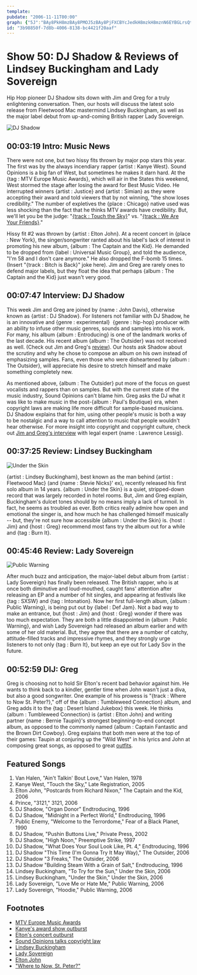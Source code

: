 ```yaml
---
template: 
pubdate: "2006-11-11T00:00"
graph: {"5J":"BAy8PkH8mzBAy8PMOJ5zBAy8PjFXCBYcJedkH8mzkH8mznN6EYBGLrsQtryv4N5G7QtryvP1GC5Qtryv5On8tQtryv4N5G7BGLrs","CZ":"BItYVpVoRkBItYVcseeEBItYVHvIKiBItYVasHCSBHjEJBItYVBItYVlzsiZ","1QD":"BEF7IBMTK8BEF7ImljfOBEF7In6C8AmljfOn6C8AX6cfdgMit6BHm1GgMit6","24A":"uWU6tuqv4Jsx5KfuWU6tFjmkRuWU6tXpvh3uqv4JX6cfdgMit6BHm1GgMit6","2GB":"1mrlLqUVaP1mrlLQtryvQtryvqUVaPGQieMQtryvQtryvkpwKy"}
id: "3b98850f-7d8b-4006-8138-bc4421f20aaf"
---
```






# Show 50: DJ Shadow & Reviews of Lindsey Buckingham and Lady Sovereign

Hip Hop pioneer DJ Shadow sits down with Jim and Greg for a truly enlightening conversation. Then, our hosts will discuss the latest solo release from Fleetwood Mac mastermind Lindsey Buckingham, as well as the major label debut from up-and-coming British rapper Lady Sovereign.

![DJ Shadow](https://static.soundopinions.org/images/2006/djshadow.jpg)



## 00:03:19 Intro: Music News

There were not one, but two hissy fits thrown by major pop stars this year. The first was by the always incendiary rapper {artist : Kanye West}. Sound Opinions is a big fan of West, but sometimes he makes it darn hard. At the {tag : MTV Europe Music Awards}, which will air in the States this weekend, West stormed the stage after losing the award for Best Music Video. He interrupted winners {artist : Justice} and {artist : Simian} as they were accepting their award and told viewers that by not winning, "the show loses credibility." The number of expletives the {place : Chicago} native used was less shocking than the fact that he thinks MTV awards have credibility. But, we'll let you be the judge: "[{track : Touch the Sky}](http://vimeo.com/21317718)" vs. "[{track : We Are Your Friends}](http://vimeo.com/11277708)."

Hissy fit #2 was thrown by {artist : Elton John}. At a recent concert in {place : New York}, the singer/songwriter ranted about his label's lack of interest in promoting his new album, {album : The Captain and the Kid}. He demanded to be dropped from {label : Universal Music Group}, and told the audience, "I'm 58 and I don't care anymore." He also dropped the F-bomb 15 times. (Insert "{track : Bitch is Back}" joke here). Jim and Greg are rarely ones to defend major labels, but they float the idea that perhaps {album : The Captain and the Kid} just wasn't very good.



## 00:07:47 Interview: DJ Shadow

This week Jim and Greg are joined by {name : John Davis}, otherwise known as {artist : DJ Shadow}. For listeners not familiar with DJ Shadow, he is an innovative and {genre : experimental}  {genre : hip-hop} producer with an ability to infuse other music genres, sounds and samples into his work. For many, his album {album : Entroducing} is one of the landmark works of the last decade. His recent album {album : The Outsider} was not received as well. (Check out Jim and Greg's [review](/show/44/#theoutsider)). Our hosts ask Shadow about the scrutiny and why he chose to compose an album on his own instead of emphasizing samples. Fans, even those who were disheartened by {album : The Outsider}, will appreciate his desire to stretch himself and make something completely new.

As mentioned above, {album : The Outsider} put more of the focus on guest vocalists and rappers than on samples. But with the current state of the music industry, Sound Opinions  can't blame him. Greg asks the DJ what it was like to make music in the post-{album : Paul's Boutique} era, when copyright laws are making life more difficult for sample-based musicians. DJ Shadow explains that for him, using other people's music is both a way to be nostalgic and a way to call attention to music that people wouldn't hear otherwise. For more insight into copyright and copyright culture, check out [Jim and Greg's interview](show/12/) with legal expert {name : Lawrence Lessig}.



## 00:37:25 Review: Lindsey Buckingham

![Under the Skin](https://static.soundopinions.org/assets/50/1QD0.jpg)

{artist : Lindsey Buckingham}, best known as the man behind {artist : Fleetwood Mac} (and {name : Stevie Nicks}' ex), recently released his first solo album in 14 years. {album : Under the Skin} is a quiet, stripped-down record that was largely recorded in hotel rooms. But, Jim and Greg explain, Buckingham's dulcet tones should by no means imply a lack of turmoil. In fact, he seems as troubled as ever. Both critics really admire how open and emotional the singer is, and how much he has challenged himself musically -- but, they're not sure how accessible {album : Under the Skin} is. {host : Jim} and {host : Greg} recommend most fans try the album out for a while and {tag : Burn It}.



## 00:45:46 Review: Lady Sovereign

![Public Warning](https://static.soundopinions.org/assets/50/24A0.jpg)

After much buzz and anticipation, the major-label debut album from {artist : Lady Sovereign} has finally been released. The British rapper, who is at once both diminutive and loud-mouthed, caught fans' attention after releasing an EP and a number of hit singles, and appearing at festivals like {tag : SXSW} and {tag : Intonation}. Now her first full-length album, {album : Public Warning}, is being put out by {label : Def Jam}. Not a bad way to make an entrance, but {host : Jim} and {host : Greg} wonder if there was too much expectation. They are both a little disappointed in {album : Public Warning}, and wish Lady Sovereign had released an album earlier and with some of her old material. But, they agree that there are a number of catchy, attitude-filled tracks and impressive rhymes, and they strongly urge listeners to not only {tag : Burn It}, but keep an eye out for Lady Sov in the future.



## 00:52:59 DIJ: Greg

Greg is choosing not to hold Sir Elton's recent bad behavior against him. He wants to think back to a kindler, gentler time when John wasn't just a diva, but also a good songwriter. One example of his prowess is "{track : Where to Now St. Peter?}," off of the {album : Tumbleweed Connection} album, and Greg adds it to the {tag : Desert Island Jukebox} this week. He thinks {album : Tumbleweed Connection} is {artist : Elton John} and writing partner {name : Bernie Taupin}'s strongest beginning-to-end concept album, as opposed to the commonly named {album : Captain Fantastic and the Brown Dirt Cowboy}. Greg explains that both men were at the top of their games: Taupin at conjuring up the "Wild West" in his lyrics and John at composing great songs, as opposed to great [outfits](http://newsimg.bbc.co.uk/media/images/41145000/jpg/_41145432_donald_rex_elton2.jpg).



## Featured Songs

1. Van Halen, "Ain't Talkin' Bout Love," Van Halen, 1978
2. Kanye West, "Touch the Sky," Late Registration, 2005
3. Elton John, "Postcards from Richard Nixon," The Captain and the Kid, 2006
4. Prince, "3121," 3121, 2006
5. DJ Shadow, "Organ Donor" Endtroducing, 1996
6. DJ Shadow, "Midnight in a Perfect World," Endtroducing, 1996
7. Public Enemy, "Welcome to the Terrordome," Fear of a Black Planet, 1990
8. DJ Shadow, "Pushin Buttons Live," Private Press, 2002
9. DJ Shadow, "High Noon," Preemptive Strike, 1997
10. DJ Shadow, "What Does Your Soul Look Like, Pt. 4," Endtroducing, 1996
11. DJ Shadow "This Time (I'm Gonna Try It May Way)," The Outsider, 2006
12. DJ Shadow "3 Freaks," The Outsider, 2006
13. DJ Shadow "Building Steam With a Grain of Salt," Endtroducing, 1996
14. Lindsey Buckingham, "To Try for the Sun," Under the Skin, 2006
15. Lindsey Buckingham, "Under the Skin," Under the Skin, 2006
16. Lady Sovereign, "Love Me or Hate Me," Public Warning, 2006
17. Lady Sovereign, "Hoodie," Public Warning, 2006



## Footnotes

- [MTV Europe Music Awards](http://ema.mtv.co.uk/)
- [Kanye's award show outburst](http://www.mtv.com/news/1545052/kanye-west-on-awards-show-bum-rush-it-was-just-out-of-raw-emotion/)
- [Elton's concert outburst](http://www.tv.com/news/news-breakers-elton-john-norah-jones-the-flaming-lips-scarlett-johansson-7069/)
- [Sound Opinions talks copyright law](/show/12/)
- [Lindsey Buckingham](http://lindseybuckingham.com/)
- [Lady Sovereign](http://www.allmusic.com/artist/lady-sovereign-mn0000611797)
- [Elton John](http://www.eltonjohn.com/)
- ["Where to Now, St. Peter?"](https://www.youtube.com/watch?v=mOHLQg4VfqE&feature=kp)